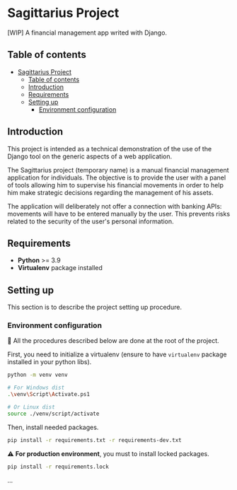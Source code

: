 # Sagittarius Project

[WIP] A financial management app writed with Django.

## Table of contents
- [Sagittarius Project](#sagittarius-project)
  - [Table of contents](#table-of-contents)
  - [Introduction](#introduction)
  - [Requirements](#requirements)
  - [Setting up](#setting-up)
    - [Environment configuration](#environment-configuration)

## Introduction

This project is intended as a technical demonstration of the use of the Django tool on the generic aspects of a web application.  

The Sagittarius project (temporary name) is a manual financial management application for individuals. The objective is to provide the user with a panel of tools allowing him to supervise his financial movements in order to help him make strategic decisions regarding the management of his assets.  

The application will deliberately not offer a connection with banking APIs: movements will have to be entered manually by the user. This prevents risks related to the security of the user's personal information.

## Requirements

- **Python** >= 3.9
- **Virtualenv** package installed

## Setting up

This section is to describe the project setting up procedure.

### Environment configuration

:newspaper: All the procedures described below are done at the root of the project.  

First, you need to initialize a virtualenv (ensure to have `virtualenv` package installed in your python libs).

```sh
python -m venv venv

# For Windows dist
.\venv\Script\Activate.ps1

# Or Linux dist
source ./venv/script/activate
```

Then, install needed packages.

```sh
pip install -r requirements.txt -r requirements-dev.txt
```

:warning: **For production environment**, you must to install locked packages.

```sh
pip install -r requirements.lock
```

...